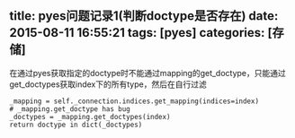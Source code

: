 title: pyes问题记录1(判断doctype是否存在)
date: 2015-08-11 16:55:21
tags: [pyes]
categories: [存储]
---

在通过pyes获取指定的doctype时不能通过mapping的get_doctype，只能通过get_doctypes获取index下的所有type，然后在自行过滤

```
_mapping = self._connection.indices.get_mapping(indices=index)
# _mapping.get_doctype has bug
_doctypes = _mapping.get_doctypes(index)
return doctype in dict(_doctypes)
```